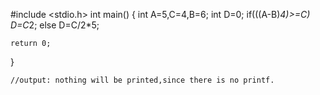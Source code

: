 #include <stdio.h>
int main()
{
   int A=5,C=4,B=6;
   int D=0;
   if(((A-B)*4)>=C)
   D=C*2;
   else
   D=C/2*5;
  
    return 0;
}
    
    //output: nothing will be printed,since there is no printf.
